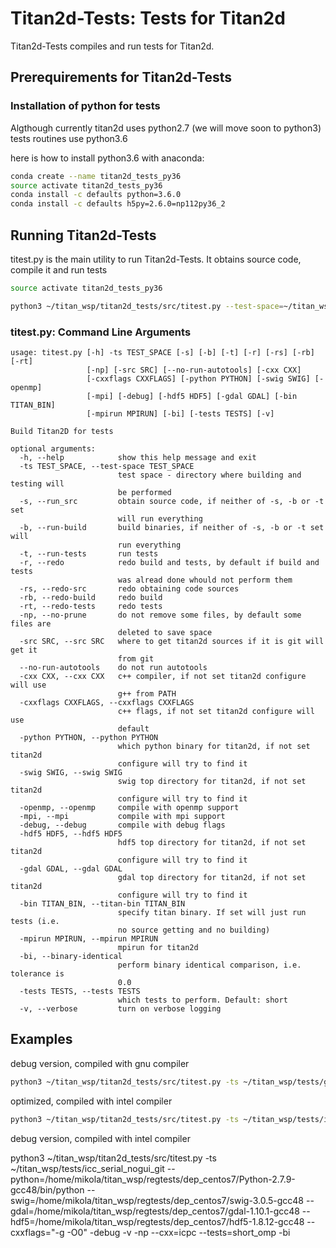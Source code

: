 # Titan2d-Tests: Tests for Titan2d

Titan2d-Tests compiles and run tests for Titan2d.

## Prerequirements for Titan2d-Tests

### Installation of python for tests

Algthough currently titan2d uses python2.7 (we will move soon to python3) tests routines use python3.6

here is how to install python3.6 with anaconda:

```bash
conda create --name titan2d_tests_py36
source activate titan2d_tests_py36
conda install -c defaults python=3.6.0
conda install -c defaults h5py=2.6.0=np112py36_2
```

## Running Titan2d-Tests

titest.py is the main utility to run Titan2d-Tests. It obtains source code,
compile it and run tests

```bash
source activate titan2d_tests_py36

python3 ~/titan_wsp/titan2d_tests/src/titest.py --test-space=~/titan_wsp/tests/gcc_serial_nogui_git 

```

### titest.py: Command Line Arguments

```
usage: titest.py [-h] -ts TEST_SPACE [-s] [-b] [-t] [-r] [-rs] [-rb] [-rt]
                 [-np] [-src SRC] [--no-run-autotools] [-cxx CXX]
                 [-cxxflags CXXFLAGS] [-python PYTHON] [-swig SWIG] [-openmp]
                 [-mpi] [-debug] [-hdf5 HDF5] [-gdal GDAL] [-bin TITAN_BIN]
                 [-mpirun MPIRUN] [-bi] [-tests TESTS] [-v]

Build Titan2D for tests

optional arguments:
  -h, --help            show this help message and exit
  -ts TEST_SPACE, --test-space TEST_SPACE
                        test space - directory where building and testing will
                        be performed
  -s, --run_src         obtain source code, if neither of -s, -b or -t set
                        will run everything
  -b, --run-build       build binaries, if neither of -s, -b or -t set will
                        run everything
  -t, --run-tests       run tests
  -r, --redo            redo build and tests, by default if build and tests
                        was alread done whould not perform them
  -rs, --redo-src       redo obtaining code sources
  -rb, --redo-build     redo build
  -rt, --redo-tests     redo tests
  -np, --no-prune       do not remove some files, by default some files are
                        deleted to save space
  -src SRC, --src SRC   where to get titan2d sources if it is git will get it
                        from git
  --no-run-autotools    do not run autotools
  -cxx CXX, --cxx CXX   c++ compiler, if not set titan2d configure will use
                        g++ from PATH
  -cxxflags CXXFLAGS, --cxxflags CXXFLAGS
                        c++ flags, if not set titan2d configure will use
                        default
  -python PYTHON, --python PYTHON
                        which python binary for titan2d, if not set titan2d
                        configure will try to find it
  -swig SWIG, --swig SWIG
                        swig top directory for titan2d, if not set titan2d
                        configure will try to find it
  -openmp, --openmp     compile with openmp support
  -mpi, --mpi           compile with mpi support
  -debug, --debug       compile with debug flags
  -hdf5 HDF5, --hdf5 HDF5
                        hdf5 top directory for titan2d, if not set titan2d
                        configure will try to find it
  -gdal GDAL, --gdal GDAL
                        gdal top directory for titan2d, if not set titan2d
                        configure will try to find it
  -bin TITAN_BIN, --titan-bin TITAN_BIN
                        specify titan binary. If set will just run tests (i.e.
                        no source getting and no building)
  -mpirun MPIRUN, --mpirun MPIRUN
                        mpirun for titan2d
  -bi, --binary-identical
                        perform binary identical comparison, i.e. tolerance is
                        0.0
  -tests TESTS, --tests TESTS
                        which tests to perform. Default: short
  -v, --verbose         turn on verbose logging
```

## Examples

debug version, compiled with gnu compiler


```bash
python3 ~/titan_wsp/titan2d_tests/src/titest.py -ts ~/titan_wsp/tests/gcc_serial_nogui_git --python=/home/mikola/titan_wsp/regtests/dep_centos7/Python-2.7.9-gcc48/bin/python --swig=/home/mikola/titan_wsp/regtests/dep_centos7/swig-3.0.5-gcc48 --gdal=/home/mikola/titan_wsp/regtests/dep_centos7/gdal-1.10.1-gcc48 --hdf5=/home/mikola/titan_wsp/regtests/dep_centos7/hdf5-1.8.12-gcc48 --debug --cxxflags="-g -O0" -v -np --tests=short_omp
```

optimized, compiled with intel compiler

```bash
python3 ~/titan_wsp/titan2d_tests/src/titest.py -ts ~/titan_wsp/tests/iccopt_serial_nogui_git --python=/home/mikola/titan_wsp/regtests/dep_centos7/Python-2.7.9-gcc48/bin/python --swig=/home/mikola/titan_wsp/regtests/dep_centos7/swig-3.0.5-gcc48 --gdal=/home/mikola/titan_wsp/regtests/dep_centos7/gdal-1.10.1-gcc48 --hdf5=/home/mikola/titan_wsp/regtests/dep_centos7/hdf5-1.8.12-gcc48 --debug --cxxflags="-g -O3" -v -np --cxx=icpc --tests=short_omp
```

debug version, compiled with intel compiler


python3 ~/titan_wsp/titan2d_tests/src/titest.py -ts ~/titan_wsp/tests/icc_serial_nogui_git --python=/home/mikola/titan_wsp/regtests/dep_centos7/Python-2.7.9-gcc48/bin/python --swig=/home/mikola/titan_wsp/regtests/dep_centos7/swig-3.0.5-gcc48 --gdal=/home/mikola/titan_wsp/regtests/dep_centos7/gdal-1.10.1-gcc48 --hdf5=/home/mikola/titan_wsp/regtests/dep_centos7/hdf5-1.8.12-gcc48 --cxxflags="-g -O0" -debug -v -np --cxx=icpc --tests=short_omp -bi


